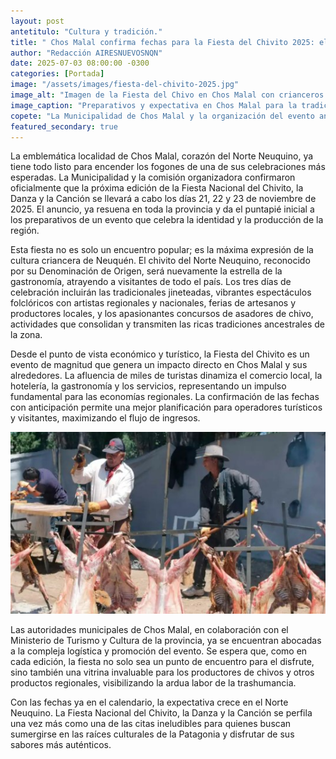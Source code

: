 ```yaml
---
layout: post
antetitulo: "Cultura y tradición."
title: " Chos Malal confirma fechas para la Fiesta del Chivito 2025: el Norte Neuquino se prepara para su gran celebración en noviembre."
author: "Redacción AIRESNUEVOSNQN"
date: 2025-07-03 08:00:00 -0300
categories: [Portada]
image: "/assets/images/fiesta-del-chivito-2025.jpg"
image_alt: "Imagen de la Fiesta del Chivo en Chos Malal con crianceros o chivos asándose."
image_caption: "Preparativos y expectativa en Chos Malal para la tradicional Fiesta Nacional del Chivo."
copete: "La Municipalidad de Chos Malal y la organización del evento anunciaron oficialmente las fechas de la próxima edición de la Fiesta Nacional del Chivito, la Danza y la Canción, que se realizará el 21, 22 y 23 de noviembre de 2025. El Norte Neuquino comienza a palpitar su gran fiesta, que promete ser un motor de turismo y economía local."
featured_secondary: true
---
```


La emblemática localidad de Chos Malal, corazón del Norte Neuquino, ya tiene todo listo para encender los fogones de una de sus celebraciones más esperadas. La Municipalidad y la comisión organizadora confirmaron oficialmente que la próxima edición de la Fiesta Nacional del Chivito, la Danza y la Canción se llevará a cabo los días 21, 22 y 23 de noviembre de 2025. El anuncio, ya resuena en toda la provincia y da el puntapié inicial a los preparativos de un evento que celebra la identidad y la producción de la región.

Esta fiesta no es solo un encuentro popular; es la máxima expresión de la cultura criancera de Neuquén. El chivito del Norte Neuquino, reconocido por su Denominación de Origen, será nuevamente la estrella de la gastronomía, atrayendo a visitantes de todo el país. Los tres días de celebración incluirán las tradicionales jineteadas, vibrantes espectáculos folclóricos con artistas regionales y nacionales, ferias de artesanos y productores locales, y los apasionantes concursos de asadores de chivo, actividades que consolidan y transmiten las ricas tradiciones ancestrales de la zona.

Desde el punto de vista económico y turístico, la Fiesta del Chivito es un evento de magnitud que genera un impacto directo en Chos Malal y sus alrededores. La afluencia de miles de turistas dinamiza el comercio local, la hotelería, la gastronomía y los servicios, representando un impulso fundamental para las economías regionales. La confirmación de las fechas con anticipación permite una mejor planificación para operadores turísticos y visitantes, maximizando el flujo de ingresos.

![Plaza de Mayo durante el bombardeo de 1955 con edificios en llamas](/assets/images/fiesta-del-chivito-2.jpg) 

Las autoridades municipales de Chos Malal, en colaboración con el Ministerio de Turismo y Cultura de la provincia, ya se encuentran abocadas a la compleja logística y promoción del evento. Se espera que, como en cada edición, la fiesta no solo sea un punto de encuentro para el disfrute, sino también una vitrina invaluable para los productores de chivos y otros productos regionales, visibilizando la ardua labor de la trashumancia.

Con las fechas ya en el calendario, la expectativa crece en el Norte Neuquino. La Fiesta Nacional del Chivito, la Danza y la Canción se perfila una vez más como una de las citas ineludibles para quienes buscan sumergirse en las raíces culturales de la Patagonia y disfrutar de sus sabores más auténticos.